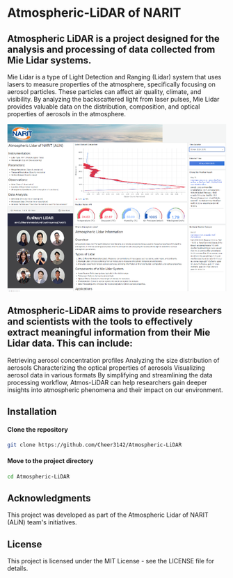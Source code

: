 # Atmospheric-LiDAR of NARIT

## Atmospheric LiDAR is a project designed for the analysis and processing of data collected from Mie Lidar systems.

Mie Lidar is a type of Light Detection and Ranging (Lidar) system that uses lasers to measure properties of the atmosphere, specifically focusing on aerosol particles. These particles can affect air quality, climate, and visibility. By analyzing the backscattered light from laser pulses, Mie Lidar provides valuable data on the distribution, composition, and optical properties of aerosols in the atmosphere.

![alt text](https://github.com/Cheer3142/Atmospheric-LiDAR/raw/main/SQLTool/img/UI.png)


## Atmospheric-LiDAR aims to provide researchers and scientists with the tools to effectively extract meaningful information from their Mie Lidar data. This can include:

Retrieving aerosol concentration profiles
Analyzing the size distribution of aerosols
Characterizing the optical properties of aerosols
Visualizing aerosol data in various formats
By simplifying and streamlining the data processing workflow, Atmos-LiDAR can help researchers gain deeper insights into atmospheric phenomena and their impact on our environment.

## Installation

#### Clone the repository

```bash
git clone https://github.com/Cheer3142/Atmospheric-LiDAR
```

#### Move to the project directory
```bash
cd Atmospheric-LiDAR
```

## Acknowledgments
This project was developed as part of the Atmospheric Lidar of NARIT (ALiN) team's initiatives.

## License
This project is licensed under the MIT License - see the LICENSE file for details.

